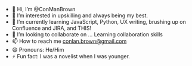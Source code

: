 - 👋 Hi, I’m @ConManBrown
- 👀 I’m interested in upskilling and always being my best. 
- 🌱 I’m currently learning JavaScript, Python, UX writing, brushing up on Confluence and JIRA, and THIS!
- 💞️ I’m looking to collaborate on ... Learning collaboration skills
- 📫 How to reach me conlan.brown@gmail.com
- 😄 Pronouns: He/Him
- ⚡ Fun fact: I was a novelist when I was younger.

<!---
ConManBrown/ConManBrown is a ✨ special ✨ repository because its `README.md` (this file) appears on your GitHub profile.
You can click the Preview link to take a look at your changes.
--->
